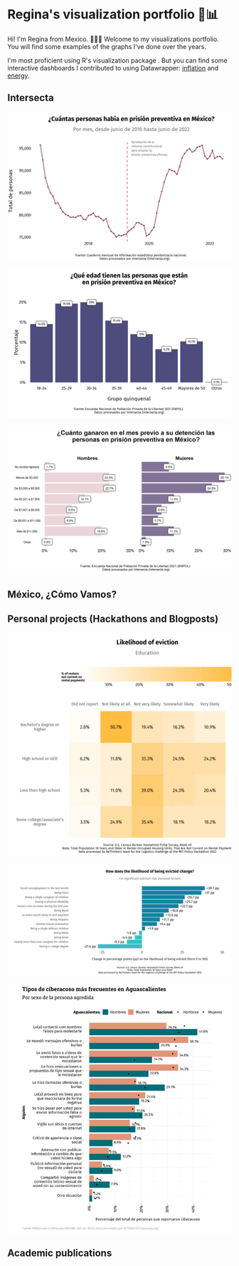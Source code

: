 # Regina's visualization portfolio 💼📊

Hi! I'm Regina from Mexico. 👩🏽‍💻 Welcome to my visualizations portfolio. You will find some examples of the graphs I've done over the years. 

I'm most proficient using R's visualization package <ggplot2>. But you can find some interactive dashboards I contributed to using Datawrapper: [inflation](https://mexicocomovamos.mx/inflacion/) and [energy](https://mexicocomovamos.mx/cuanta-electricidad-necesitas). 

## Intersecta 
![People in pretrail mandatory detention in Mexico](https://github.com/IntersectaOrg/amicus_scjn_ppo/blob/main/04_figuras/14_personas_en_pp_cuadernos.png)

![A histogram of the age groups from women in prison](https://github.com/IntersectaOrg/amicus_scjn_ppo/blob/main/04_figuras/04_edad_persona_pp.png)

![A bar plot comparing income distribution between genders](https://github.com/IntersectaOrg/amicus_scjn_ppo/blob/main/04_figuras/06_ingresos_personas_pp.png)


## México, ¿Cómo Vamos?

## Personal projects (Hackathons and Blogposts)  
![Probabiliy of eviction based on education](https://github.com/RMedina19/MITHackathon2022_Logistics_Rethinkers/blob/main/04_figures/01_census_likelihood_eviction/10.png) 

![Risk factors for eviction](https://github.com/RMedina19/MITHackathon2022_Logistics_Rethinkers/blob/main/04_figures/03_household_pulse_survey/01_significan_risk_factors.png) 

![Types of cyberharrasment in Aguascalientes](https://github.com/RMedina19/mociba/blob/main/04_figuras/04_aguascalientes_sexo_tipo.png)

## Academic publications

